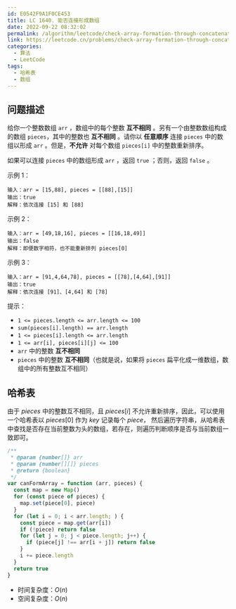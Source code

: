 ```yaml
---
id: E0542F9A1F0CE453
title: LC 1640. 能否连接形成数组
date: 2022-09-22 08:32:02
permalink: /algorithm/leetcode/check-array-formation-through-concatenation
link: https://leetcode.cn/problems/check-array-formation-through-concatenation
categories:
  - 算法
  - LeetCode
tags:
  - 哈希表
  - 数组
---
```


<Level :type='1'/>

## 问题描述

给你一个整数数组 `arr` ，数组中的每个整数 **互不相同** 。另有一个由整数数组构成的数组 `pieces`，其中的整数也 **互不相同** 。请你以 **任意顺序** 连接 `pieces` 中的数组以形成 `arr` 。但是，**不允许** 对每个数组 `pieces[i]` 中的整数重新排序。

如果可以连接 `pieces` 中的数组形成 `arr` ，返回 `true` ；否则，返回 `false` 。

示例 1：

```text
输入：arr = [15,88], pieces = [[88],[15]]
输出：true
解释：依次连接 [15] 和 [88]
```

示例 2：

```text
输入：arr = [49,18,16], pieces = [[16,18,49]]
输出：false
解释：即便数字相符，也不能重新排列 pieces[0]
```

示例 3：

```text
输入：arr = [91,4,64,78], pieces = [[78],[4,64],[91]]
输出：true
解释：依次连接 [91]、[4,64] 和 [78]
```

提示：

- `1 <= pieces.length <= arr.length <= 100`
- `sum(pieces[i].length) == arr.length`
- `1 <= pieces[i].length <= arr.length`
- `1 <= arr[i], pieces[i][j] <= 100`
- `arr` 中的整数 **互不相同**
- `pieces` 中的整数 **互不相同**（也就是说，如果将 `pieces` 扁平化成一维数组，数组中的所有整数互不相同）

## 哈希表

由于 $pieces$ 中的整数互不相同，且 $pieces[i]$ 不允许重新排序，因此，可以使用一个哈希表以 $pieces[0]$ 作为 $key$ 记录每个 $piece$， 然后遍历字符串，从哈希表中查找是否存在当前整数为头的数组，若存在，则遍历判断顺序是否与当前数组一致即可。

```javascript
/**
 * @param {number[]} arr
 * @param {number[][]} pieces
 * @return {boolean}
 */
var canFormArray = function (arr, pieces) {
  const map = new Map()
  for (const piece of pieces) {
    map.set(piece[0], piece)
  }
  for (let i = 0; i < arr.length; ) {
    const piece = map.get(arr[i])
    if (!piece) return false
    for (let j = 0; j < piece.length; j++) {
      if (piece[j] !== arr[i + j]) return false
    }
    i += piece.length
  }
  return true
}
```

- 时间复杂度：$O(n)$
- 空间复杂度：$O(n)$
